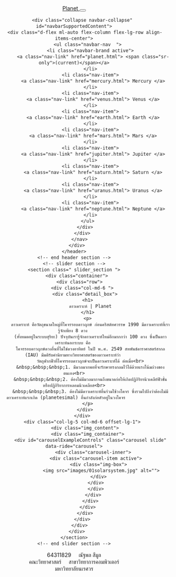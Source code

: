 <!DOCTYPE html>
<html>

<head>
  <!-- Basic -->
  <meta charset="utf-8" />
  <meta http-equiv="X-UA-Compatible" content="IE=edge" />
  <!-- Mobile Metas -->
  <meta name="viewport" content="width=device-width, initial-scale=1, shrink-to-fit=no" />
  <!-- Site Metas -->
  <meta name="keywords" content="" />
  <meta name="description" content="" />
  <meta name="author" content="" />

  <title>Planet</title>

  <!-- slider stylesheet -->
  <link rel="stylesheet" type="text/css" href="https://cdnjs.cloudflare.com/ajax/libs/OwlCarousel2/2.1.3/assets/owl.carousel.min.css" />

  <!-- bootstrap core css -->
  <link rel="stylesheet" type="text/css" href="css/bootstrap.css" />

  <!-- fonts style -->
  <link href="https://fonts.googleapis.com/css?family=Poppins:400,600,700&display=swap" rel="stylesheet">
  <!-- Custom styles for this template -->
  <link href="css/style.css" rel="stylesheet" />
  <!-- responsive style -->
  <link href="css/responsive.css" rel="stylesheet" />
</head>

<body>

  <div class="hero_area">
    <!-- header section strats -->
    <header class="header_section">
      <div class="container">
        <nav class="navbar navbar-expand-lg custom_nav-container ">
          <a class="navbar-brand" href="planet.html ">
            <span>
              Planet
            </span>
          </a>
          <button class="navbar-toggler" type="button" data-toggle="collapse" data-target="#navbarSupportedContent" aria-controls="navbarSupportedContent" aria-expanded="false" aria-label="Toggle navigation">
            <span class="s-1"> </span>
            <span class="s-2"> </span>
            <span class="s-3"> </span>
          </button>

          <div class="collapse navbar-collapse" id="navbarSupportedContent">
            <div class="d-flex ml-auto flex-column flex-lg-row align-items-center">
              <ul class="navbar-nav  ">
                <li class="navbar-brand active">
                  <a class="nav-link" href="planet.html"> <span class="sr-only">(current)</span></a>
                </li>
                <li class="nav-item">
                  <a class="nav-link" href="mercury.html"> Mercury </a>
                </li>
                <li class="nav-item">
                  <a class="nav-link" href="venus.html"> Venus </a>
                </li>
                <li class="nav-item">
                  <a class="nav-link" href="earth.html"> Earth </a>
                </li>
                <li class="nav-item">
                  <a class="nav-link" href="mars.html"> Mars </a>
                </li>
                <li class="nav-item">
                  <a class="nav-link" href="jupiter.html"> Jupiter </a>
                </li>
                <li class="nav-item">
                  <a class="nav-link" href="saturn.html"> Saturn </a>
                </li>
                <li class="nav-item">
                  <a class="nav-link" href="uranus.html"> Uranus </a>
                </li>
                <li class="nav-item">
                  <a class="nav-link" href="neptune.html"> Neptune </a>
                </li>
              </ul>
            </div>
          </div>
        </nav>
      </div>
    </header>
    <!-- end header section -->
    <!-- slider section -->
    <section class=" slider_section ">
      <div class="container">
        <div class="row">
          <div class="col-md-6 ">
            <div class="detail_box">
              <h1>
                ดาวเคราะห์ | Planet
              </h1>
              <p>
                ดาวเคราะห์ คือวัตถุขนาดใหญ่ที่โคจรรอบดาวฤกษ์ ก่อนคริสต์ทศวรรษ 1990 มีดาวเคราะห์ที่เรารู้จักเพียง 8 ดวง 
                (ทั้งหมดอยู่ในระบบสุริยะ) ปัจจุบันเรารู้จักดาวเคราะห์ใหม่อีกมากกว่า 100 ดวง ซึ่งเป็นดาวเคราะห์นอกระบบ คือ 
                โคจรรอบดาวฤกษ์ดวงอื่นที่ไม่ใช่ดวงอาทิตย์ ในปี พ.ศ. 2549 สหพันธ์ดาราศาสตร์สากล (IAU) มีมติรับคำนิยามทางวิทยาศาสตร์ของดาวเคราะห์ว่า 
                วัตถุฟากฟ้าที่โคจรรอบดาวฤกษ์จะเป็นดาวเคราะห์ได้ ต่อเมื่อ<br>
                &nbsp;&nbsp;&nbsp;1. มีมวลมากพอที่จะรักษาทรงกลมไว้ได้ด้วยแรงโน้มถ่วงของตนเอง<br>
                &nbsp;&nbsp;&nbsp;2. ต้องไม่มีมวลมากจนถึงขนาดก่อให้เกิดปฏิกิริยานิวเคลีย์ฟิวชั่น หรือปฏิกิริยาการหลอมนิวเคลียส<br>
                &nbsp;&nbsp;&nbsp;3. ต้องไม่มีดาวเคราะห์อื่นร่วมใช้วงโคจร ซึ่งรวมไปถึงว่าต้องไม่มีดาวเคราะห์แรกเกิด (planetesimal) อื่นกำลังก่อตัวอยู่ในวงโคจร      
              </p>
            </div>
          </div>
          <div class="col-lg-5 col-md-6 offset-lg-1">
            <div class="img_content">
              <div class="img_container">
                <div id="carouselExampleControls" class="carousel slide" data-ride="carousel">
                  <div class="carousel-inner">
                    <div class="carousel-item active">
                      <div class="img-box">
                        <img src="images/01solarsystem.jpg" alt="">
                      </div>
                    </div>
                    </div>
                  </div>
                </div>
              </div>
            </div>
          </div>
        </div>
      </div>
    </section>
    <!-- end slider section -->
  </div>

  <!-- footer section -->
  <footer class="container-fluid footer_section">
    <div class="container">
      <div class="row">
        <div class="col-lg-7 col-md-9 mx-auto">
          <p>
            64311829&nbsp;&nbsp;&nbsp;&nbsp;&nbsp;ณัฐพล สีมูล <br>
            คณะวิทยาศาสตร์&nbsp;&nbsp;&nbsp;&nbsp;&nbsp;สาขาวิทยาการคอมพิวเตอร์<br>
            มหาวิทยาลัยนเรศวร 
          </p>
        </div>
      </div>
    </div>
  </footer>
  <!-- footer section -->
  <script src="js/jquery-3.4.1.min.js"></script>
  <script src="js/bootstrap.js"></script>
</body>

</html>
